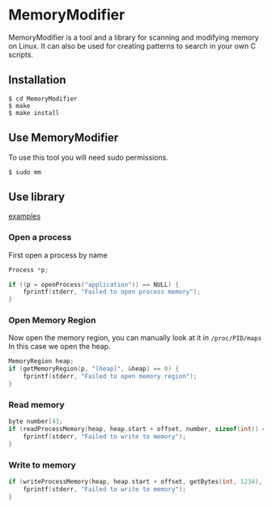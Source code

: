 # MemoryModifier

MemoryModifier is a tool and a library for scanning and modifying memory on Linux.
It can also be used for creating patterns to search in your own C scripts.

## Installation

```
$ cd MemoryModifier 
$ make 
$ make install 
```

## Use MemoryModifier

To use this tool you will need sudo permissions.

```
$ sudo mm
```

## Use library

[examples](https://github.com/danielfvm/MemoryModifier/tree/master/examples)

### Open a process
First open a process by name
```c
Process *p;

if ((p = openProcess("application")) == NULL) {
    fprintf(stderr, "Failed to open process memory");
}
```

### Open Memory Region
Now open the memory region, you can manually look at it in ``/proc/PID/maps``
In this case we open the heap.
```c
MemoryRegion heap;
if (getMemoryRegion(p, "[heap]", &heap) == 0) {
    fprintf(stderr, "Failed to open memory region");
}
```

### Read memory
```c
byte number[4];
if (readProcessMemory(heap, heap.start + offset, number, sizeof(int)) == 0) {
    fprintf(stderr, "Failed to write to memory");
}
```

### Write to memory
```c
if (writeProcessMemory(heap, heap.start + offset, getBytes(int, 1234), sizeof(int)) == 0) {
    fprintf(stderr, "Failed to write to memory");
}
```
